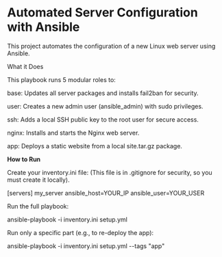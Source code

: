 # **Automated Server Configuration with Ansible**

This project automates the configuration of a new Linux web server using Ansible.

What it Does

This playbook runs 5 modular roles to:

base: Updates all server packages and installs fail2ban for security.

user: Creates a new admin user (ansible_admin) with sudo privileges.

ssh: Adds a local SSH public key to the root user for secure access.

nginx: Installs and starts the Nginx web server.

app: Deploys a static website from a local site.tar.gz package.

**How to Run**

Create your inventory.ini file:
(This file is in .gitignore for security, so you must create it locally).

[servers]
my_server ansible_host=YOUR_IP ansible_user=YOUR_USER


Run the full playbook:

ansible-playbook -i inventory.ini setup.yml


Run only a specific part (e.g., to re-deploy the app):

ansible-playbook -i inventory.ini setup.yml --tags "app"
